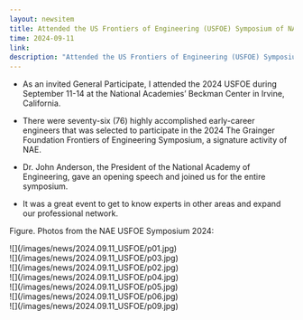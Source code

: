 ```yaml
---
layout: newsitem
title: Attended the US Frontiers of Engineering (USFOE) Symposium of NAE
time: 2024-09-11
link: 
description: "Attended the US Frontiers of Engineering (USFOE) Symposium of NAE (by invite only)."
---
```


* As an invited General Participate, I attended the 2024 USFOE during September 11-14 at the National Academies’ Beckman Center in Irvine, California. 

* There were seventy-six (76) highly accomplished early-career engineers that was selected to participate in the 2024 The Grainger Foundation Frontiers of Engineering Symposium, a signature activity of NAE. 

* Dr. John Anderson, the President of the National Academy of Engineering, gave an opening speech and joined us for the entire symposium.

* It was a great event to get to know experts in other areas and expand our professional network.


<div class="spacer"></div>
<div class="spacer"></div>

Figure. Photos from the NAE USFOE Symposium 2024:
<div class="smallspacer"></div>
![](/images/news/2024.09.11_USFOE/p01.jpg)
<div class="smallspacer"></div>
![](/images/news/2024.09.11_USFOE/p03.jpg)
<div class="smallspacer"></div>
![](/images/news/2024.09.11_USFOE/p02.jpg)
<div class="smallspacer"></div>
![](/images/news/2024.09.11_USFOE/p04.jpg)
<div class="smallspacer"></div>
![](/images/news/2024.09.11_USFOE/p05.jpg)
<div class="smallspacer"></div>
![](/images/news/2024.09.11_USFOE/p06.jpg)
<div class="smallspacer"></div>
![](/images/news/2024.09.11_USFOE/p09.jpg)
<div class="spacer"></div>

